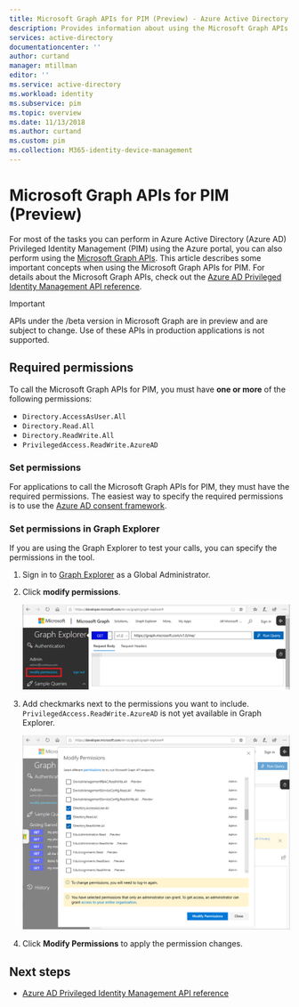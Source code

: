 ```yaml
---
title: Microsoft Graph APIs for PIM (Preview) - Azure Active Directory | Microsoft Docs
description: Provides information about using the Microsoft Graph APIs for Azure AD Privileged Identity Management (PIM) (Preview).
services: active-directory
documentationcenter: ''
author: curtand
manager: mtillman
editor: ''
ms.service: active-directory
ms.workload: identity
ms.subservice: pim
ms.topic: overview
ms.date: 11/13/2018
ms.author: curtand
ms.custom: pim 
ms.collection: M365-identity-device-management
---
```

# Microsoft Graph APIs for PIM (Preview)

For most of the tasks you can perform in Azure Active Directory (Azure AD) Privileged Identity Management (PIM) using the Azure portal, you can also perform using the [Microsoft Graph APIs](https://developer.microsoft.com/graph/docs/concepts/overview). This article describes some important concepts when using the Microsoft Graph APIs for PIM. For details about the Microsoft Graph APIs, check out the [Azure AD Privileged Identity Management API reference](https://developer.microsoft.com/graph/docs/api-reference/beta/resources/privilegedidentitymanagement_root).

> [!IMPORTANT]
> APIs under the /beta version in Microsoft Graph are in preview and are subject to change. Use of these APIs in production applications is not supported.

## Required permissions

To call the Microsoft Graph APIs for PIM, you must have **one or more** of the following permissions:

- `Directory.AccessAsUser.All`
- `Directory.Read.All`
- `Directory.ReadWrite.All`
- `PrivilegedAccess.ReadWrite.AzureAD`

### Set permissions

For applications to call the Microsoft Graph APIs for PIM, they must have the required permissions. The easiest way to specify the required permissions is to use the [Azure AD consent framework](../develop/consent-framework.md).

### Set permissions in Graph Explorer

If you are using the Graph Explorer to test your calls, you can specify the permissions in the tool.

1. Sign in to [Graph Explorer](https://developer.microsoft.com/graph/graph-explorer) as a Global Administrator.

1. Click **modify permissions**.

    ![Graph Explorer - modify permissions](./media/pim-apis/graph-explorer.png)

1. Add checkmarks next to the permissions you want to include. `PrivilegedAccess.ReadWrite.AzureAD` is not yet available in Graph Explorer.

    ![Graph Explorer - modify permissions](./media/pim-apis/graph-explorer-modify-permissions.png)

1. Click **Modify Permissions** to apply the permission changes.

## Next steps

- [Azure AD Privileged Identity Management API reference](https://developer.microsoft.com/graph/docs/api-reference/beta/resources/privilegedidentitymanagement_root)
